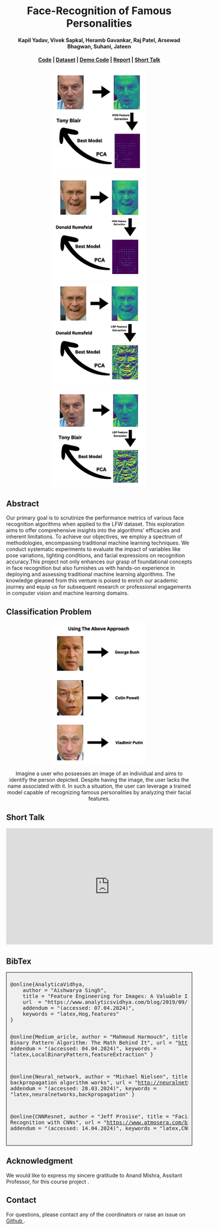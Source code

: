 <link rel="stylesheet" href="style.css">
<script src="script.js" defer></script>

<h1 align="center">
  Face-Recognition of Famous Personalities
</h1>

<h4 align="center">
  Kapil Yadav, Vivek Sapkal, Heramb Gavankar, Raj Patel, Arsewad Bhagwan, Suhani, Jateen
</h4>

<h4 align="center">
  <a href="https://github.com/ykapil897/face-recognition">Code</a> | <a href="https://www.kaggle.com/datasets/jessicali9530/lfw-dataset">Dataset</a> | <a href="demo_code/prediction.html">Demo Code</a> | <a href="https://github.com/ykapil897/face-recognition/blob/main/Report/Report.pdf" target="_blank">Report</a> | <a href="https://youtu.be/QA3rB10ZQGw?si=kTNf-rmSl9RWmkSw">Short Talk</a>
</h4>

<div class="slideshow-container" style="text-align: center;">
  <div class="mySlides fade">
    <img src="images/hog_transformed_1.jpg" style="width:50%;">
  </div>

  <div class="mySlides fade">
    <img src="images/hog_transformed_2.jpg" style="width:50%;">
  </div>

  <div class="mySlides fade">
    <img src="images/lbp_transformed_1.jpg" style="width:50%;">
  </div>

  <div class="mySlides fade">
    <img src="images/lbp_transformed_2.jpg" style="width:50%;">
  </div>
</div>


<!-- Dots/bullets -->
<div style="text-align:center; margin-top:20px;">
  <span class="dot"></span>
  <span class="dot"></span>
  <span class="dot"></span>
  <span class="dot"></span>
  <!-- Add more dots as needed -->
</div>


## Abstract
Our primary goal is to scrutinize the performance metrics of various face recognition algorithms when applied to the LFW dataset. This exploration aims to offer comprehensive insights into the algorithms' efficacies and inherent limitations.
To achieve our objectives, we employ a spectrum of methodologies, encompassing traditional machine learning techniques. We conduct systematic experiments to evaluate the impact of variables like pose variations, lighting conditions, and facial expressions on recognition accuracy.This project not only enhances our grasp of foundational concepts in face recognition but also furnishes us with hands-on experience in deploying and assessing traditional machine learning algorithms. The knowledge gleaned from this venture is poised to enrich our academic journey and equip us for subsequent research or professional engagements in computer vision and machine learning domains.

## Classification Problem
<p align="center">
  <img src="images/classification.jpg" alt="My Image" width="50%" height="50%">
</p>

<p align="center">
Imagine a user who possesses an image of an individual and aims to identify the person depicted. Despite having the image, the user lacks the name associated with it. In such a situation, the user can leverage a trained model capable of recognizing famous personalities by analyzing their facial features.
</p>

## Short Talk
<p>
  <iframe width="560" height="315" src="https://youtu.be/QA3rB10ZQGw?si=kTNf-rmSl9RWmkSw" frameborder="0" allowfullscreen></iframe>
</p>

## BibTex
<div style="border: 1px solid black; padding: 10px; background-color: #f0f0f0;">
    <pre>
@online{AnalyticaVidhya,
    author = "Aishwarya Singh",
    title = "Feature Engineering for Images: A Valuable Introduction to the HOG Feature Descriptor",
    url  = "https://www.analyticsvidhya.com/blog/2019/09/feature-engineering-images-introduction-hog-feature-descriptor/",
    addendum = "(accessed: 07.04.2024)",
    keywords = "latex,Hog,features"
}

@online{Medium_aricle,
    author = "Mahmoud Harmouch",
    title = "Local Binary Pattern Algorithm: The Math Behind It",
    url  = "https://medium.com/swlh/local-binary-pattern-algorithm-the-math-behind-it-%EF%B8%8F-edf7b0e1c8b3",
    addendum = "(accessed: 04.04.2024)",
    keywords = "latex,LocalBinaryPattern,featureExtraction"
}

@online{Neural_network,
    author = "Michael Nielsen",
    title = "How the backpropagation algorithm works",
    url  = "http://neuralnetworksanddeeplearning.com/chap2.html",
    addendum = "(accessed: 28.03.2024)",
    keywords = "latex,neuralnetworks,backpropagation"
}

@online{CNNResnet,
    author = "Jeff Prosise",
    title = "Facial Recognition with CNNs",
    url  = "https://www.atmosera.com/blog/facial-recognition-with-cnns/",
    addendum = "(accessed: 14.04.2024)",
    keywords = "latex,CNN,Resnet"
}
    </pre>
</div>


## Acknowledgment
We would like to express my sincere gratitude to Anand Mishra, Assitant Professor, for this course project .

## Contact
For questions, please contact any of the coordinators or raise an issue on <a href="https://github.com/ykapil897/face-recognition"> Github </a>.

